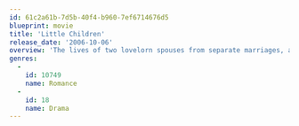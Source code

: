```yaml
---
id: 61c2a61b-7d5b-40f4-b960-7ef6714676d5
blueprint: movie
title: 'Little Children'
release_date: '2006-10-06'
overview: 'The lives of two lovelorn spouses from separate marriages, a registered sex offender, and a disgraced ex-police officer intersect as they struggle to resist their vulnerabilities and temptations.'
genres:
  -
    id: 10749
    name: Romance
  -
    id: 18
    name: Drama
---
```

